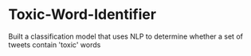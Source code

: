 # Toxic-Word-Identifier
Built a classification model that uses NLP to determine whether a set of tweets contain 'toxic' words
